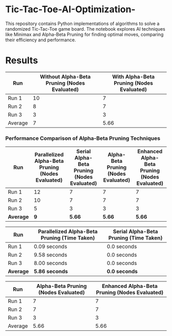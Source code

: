 # Tic-Tac-Toe-AI-Optimization-
This repository contains Python implementations of algorithms to solve a randomized Tic-Tac-Toe game board. The notebook explores AI techniques like Minimax and Alpha-Beta Pruning for finding optimal moves, comparing their efficiency and performance.

# Results
| Run     | Without Alpha-Beta Pruning (Nodes Evaluated) | With Alpha-Beta Pruning (Nodes Evaluated) |
|---------|---------------------------------------------|-------------------------------------------|
| Run 1   | 10                                          | 7                                         |
| Run 2   | 8                                           | 7                                         |
| Run 3   | 3                                           | 3                                         |
| Average | 7                                           | 5.66                                      |

### Performance Comparison of Alpha-Beta Pruning Techniques

| Run     | **Parallelized Alpha-Beta Pruning** (Nodes Evaluated) | **Serial Alpha-Beta Pruning** (Nodes Evaluated) | **Alpha-Beta Pruning** (Nodes Evaluated) | **Enhanced Alpha-Beta Pruning** (Nodes Evaluated) |
|---------|------------------------------------------------------|------------------------------------------------|------------------------------------------|--------------------------------------------------|
| Run 1   | 12                                                   | 7                                              | 7                                        | 7                                                |
| Run 2   | 10                                                   | 7                                              | 7                                        | 7                                                |
| Run 3   | 5                                                    | 3                                              | 3                                        | 3                                                |
| **Average** | **9**                                              | **5.66**                                        | **5.66**                                  | **5.66**                                          |

| Run     | **Parallelized Alpha-Beta Pruning** (Time Taken) | **Serial Alpha-Beta Pruning** (Time Taken) |
|---------|-------------------------------------------------|---------------------------------------------|
| Run 1   | 0.09 seconds                                    | 0.0 seconds                                |
| Run 2   | 9.58 seconds                                    | 0.0 seconds                                |
| Run 3   | 8.00 seconds                                    | 0.0 seconds                                |
| **Average** | **5.86 seconds**                              | **0.0 seconds**                            |


| Run     | Alpha-Beta Pruning (Nodes Evaluated) | Enhanced Alpha-Beta Pruning (Nodes Evaluated) |
|---------|-------------------------------------|----------------------------------------------|
| Run 1   | 7                                   | 7                                            |
| Run 2   | 7                                   | 7                                            |
| Run 3   | 3                                   | 3                                            |
| Average | 5.66                                | 5.66                                         |

